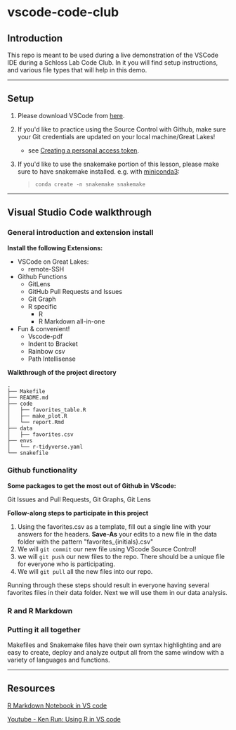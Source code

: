 # vscode-code-club

## Introduction

This repo is meant to be used during a live demonstration of the VSCode IDE during a Schloss Lab Code Club. In it you will find setup instructions, and various file types that will help in this demo.

---

## Setup

1. Please download VSCode from [here](https://code.visualstudio.com/download).
2. If you'd like to practice using the Source Control with Github, make sure your Git credentials are updated on your local machine/Great Lakes!
   * see [Creating a personal access token](https://docs.github.com/en/authentication/keeping-your-account-and-data-secure/creating-a-personal-access-token).
3. If you'd like to use the snakemake portion of this lesson, please make sure to have snakemake installed. e.g. with [miniconda3](https://docs.conda.io/en/latest/miniconda.html):

    > ```{bash}
    > conda create -n snakemake snakemake
    > ```

---

## Visual Studio Code walkthrough

### General introduction and extension install

**Install the following Extensions:**

* VSCode on Great Lakes:
  * remote-SSH
* Github Functions
  * GitLens
  * GitHub Pull Requests and Issues
  * Git Graph
  * R specific
    * R
    * R Markdown all-in-one
* Fun & convenient!
  * Vscode-pdf
  * Indent to Bracket
  * Rainbow csv
  * Path Intellisense
  
**Walkthrough of the project directory**

```{bash}
.
├── Makefile
├── README.md
├── code
│   ├── favorites_table.R
│   ├── make_plot.R
│   └── report.Rmd
├── data
│   ├── favorites.csv
├── envs
│   └── r-tidyverse.yaml
└── snakefile
```

### Github functionality

**Some packages to get the most out of Github in VScode:**

Git Issues and Pull Requests, Git Graphs, Git Lens

**Follow-along steps to participate in this project**

 1. Using the favorites.csv as a template, fill out a single line with your answers for the headers. **Save-As** your edits to a new file in the data folder with the pattern "favorites_{initials}.csv"
 2. We will `git commit` our new file using VScode Source Control!
 3. we will `git push` our new files to the repo. There should be a unique file for everyone who is participating.
 4. We will `git pull` all the new files into our repo.

Running through these steps should result in everyone having several favorites files in their data folder. Next we will use them in our data analysis.

### R and R Markdown

### Putting it all together

Makefiles and Snakemake files have their own syntax highlighting and are easy to create, deploy and analyze output all from the same window with a variety of languages and functions.

---

## Resources

[R Markdown Notebook in VS code](https://yingqijing.medium.com/r-markdown-notebook-in-vs-code-3adb5a61417a)

[Youtube - Ken Run: Using R in VS code](https://youtu.be/9xXBDU2z_8Y)
